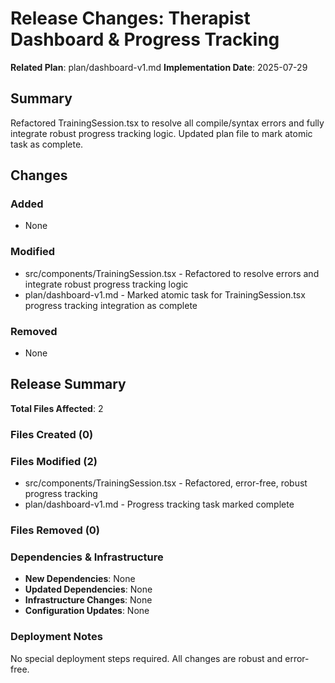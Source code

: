<!-- markdownlint-disable-file -->
# Release Changes: Therapist Dashboard & Progress Tracking

**Related Plan**: plan/dashboard-v1.md
**Implementation Date**: 2025-07-29

## Summary

Refactored TrainingSession.tsx to resolve all compile/syntax errors and fully integrate robust progress tracking logic. Updated plan file to mark atomic task as complete.

## Changes

### Added

- None

### Modified

- src/components/TrainingSession.tsx - Refactored to resolve errors and integrate robust progress tracking logic
- plan/dashboard-v1.md - Marked atomic task for TrainingSession.tsx progress tracking integration as complete

### Removed

- None

## Release Summary

**Total Files Affected**: 2

### Files Created (0)

### Files Modified (2)

- src/components/TrainingSession.tsx - Refactored, error-free, robust progress tracking
- plan/dashboard-v1.md - Progress tracking task marked complete

### Files Removed (0)

### Dependencies & Infrastructure

- **New Dependencies**: None
- **Updated Dependencies**: None
- **Infrastructure Changes**: None
- **Configuration Updates**: None

### Deployment Notes

No special deployment steps required. All changes are robust and error-free.
